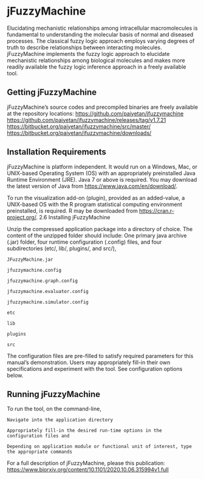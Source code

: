 # jFuzzyMachine

Elucidating mechanistic relationships among intracellular macromolecules is fundamental to understanding the molecular basis of normal and diseased processes. The classical fuzzy logic approach employs varying degrees of truth to describe relationships between interacting molecules. jFuzzyMachine implements the fuzzy logic approach to elucidate mechanistic relationships among biological molecules and makes more readily available the fuzzy logic inference approach in a freely available tool.

## Getting jFuzzyMachine

jFuzzyMachine’s source codes and precompiled binaries are freely available at the repository locations: 
https://github.com/paiyetan/jfuzzymachine  
https://github.com/paiyetan/jfuzzymachine/releases/tag/v1.7.21 
https://bitbucket.org/paiyetan/jfuzzymachine/src/master/
https://bitbucket.org/paiyetan/jfuzzymachine/downloads/

## Installation Requirements

jFuzzyMachine is platform independent. It would run on a Windows, Mac, or UNIX-based Operating System (OS) with an appropriately preinstalled Java Runtime Environment (JRE). Java 7 or above is required. You may download the latest version of Java from https://www.java.com/en/download/.

To run the visualization add-on (plugin), provided as an added-value, a UNIX-based OS with the R program statistical computing environment preinstalled, is required. R may be downloaded from https://cran.r-project.org/.
2.6 Installing jFuzzyMachine

Unzip the compressed application package into a directory of choice. The content of the unzipped folder should include: One primary java archive (.jar) folder, four runtime configuration (.config) files, and four subdirectories (etc/, lib/, plugins/, and src/),

    JFuzzyMachine.jar

    jfuzzymachine.config

    jfuzzymachine.graph.config

    jfuzzymachine.evaluator.config

    jfuzzymachine.simulator.config

    etc

    lib

    plugins

    src

The configuration files are pre-filled to satisfy required parameters for this manual’s demonstration. Users may appropriately fill-in their own specifications and experiment with the tool. See configuration options below.

## Running jFuzzyMachine

To run the tool, on the command-line,

    Navigate into the application directory

    Appropriately fill-in the desired run-time options in the configuration files and

    Depending on application module or functional unit of interest, type the appropriate commands

For a full description of jFuzzyMachine, please this publication: https://www.biorxiv.org/content/10.1101/2020.10.06.315994v1.full 
